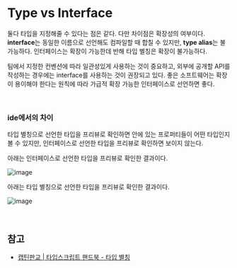 # Type vs Interface
둘다 타입을 지정해줄 수 있다는 점은 같다. 다만 차이점은 확장성의 여부이다.  **interface**는 동일한 이름으로 선언해도 컴파일할 때 합칠 수 있지만, **type alias**는 불가능하다. 인터페이스는 확장이 가능한데 반해 타입 별칭은 확장이 불가능하다.

팀에서 지정한 컨벤션에 따라 일관성있게 사용하는 것이 중요하고, 외부에 공개할 API를 작성하는 경우에는 interface를 사용하는 것이 권장되고 있다. 좋은 소프트웨어는 확장이 용이해야 한다는 원칙에 따라 가급적 확장 가능한 인터페이스로 선언하면 좋다.

<br>

### ide에서의 차이
타입 별칭으로 선언한 타입을 프리뷰로 확인하면 안에 있는 프로퍼티들이 어떤 타입인지 볼 수 있지만, 인터페이스로 선언한 타입을 프리뷰로 확인하면 보이지 않는다.

아래는 인터페이스로 선언한 타입을 프리뷰로 확인한 결과이다.

![image](https://user-images.githubusercontent.com/26537048/112460538-5d08ac80-8da2-11eb-8401-6c5bd34555aa.png)

아래는 타입 별칭으로 선언한 타입을 프리뷰로 확인한 결과이다.

![image](https://user-images.githubusercontent.com/26537048/112460660-7b6ea800-8da2-11eb-85d1-f5786994c538.png)

<br>

## 참고
- [캡틴판교 | 타입스크립트 핸드북 - 타입 별칭](https://joshua1988.github.io/ts/guide/type-alias.html#%ED%83%80%EC%9E%85-%EB%B3%84%EC%B9%AD%EC%9D%98-%ED%8A%B9%EC%A7%95)